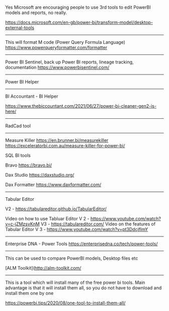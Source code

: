 Yes Microsoft are encouraging people to use 3rd tools to edit PowerBI models and reports, no really.

https://docs.microsoft.com/en-gb/power-bi/transform-model/desktop-external-tools

---

This will format M code (Power Query Formula Language)
https://www.powerqueryformatter.com/formatter
  
---
Power BI Sentinel, back up Power BI reports, lineage tracking, documentation
https://www.powerbisentinel.com/

---

Power BI Helper

---
BI Accountant - BI Helper

https://www.thebiccountant.com/2021/06/27/power-bi-cleaner-gen2-is-here/

---
RadCad tool


---

Measure Killer
https://en.brunner.bi/measurekiller
https://exceleratorbi.com.au/measure-killer-for-power-bi/

 SQL BI tools

Bravo
https://bravo.bi/

Dax Studio
https://daxstudio.org/

Dax Formatter
https://www.daxformatter.com/

---
Tabular Editor

V2 - https://tabulareditor.github.io/TabularEditor/

Video on how to use Tabluar Editor V 2 - https://www.youtube.com/watch?v=c-jZMzsvKnM
V3 - https://tabulareditor.com/
Video on the features of Tabular Editor V 3 - https://www.youtube.com/watch?v=pt3DdcjfImY

---
Enterprise DNA - Power Tools
https://enterprisedna.co/tech/power-tools/

---
This can be used to compare PowerBI models, Desktop files etc

[ALM Toolkit](http://alm-toolkit.com/

---
This is a tool which will install many of the free power bi tools. Main advantage is that it will install them all, so you do not have to download and install them one by one

https://powerbi.tips/2020/08/one-tool-to-install-them-all/
